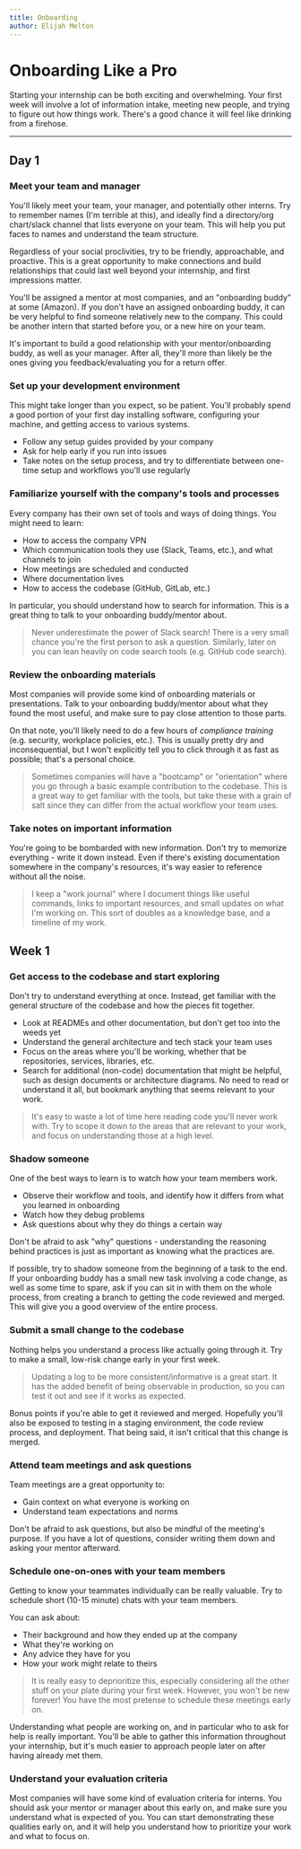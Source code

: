 ```yaml
---
title: Onboarding 
author: Elijah Melton
---
```

# Onboarding Like a Pro

Starting your internship can be both exciting and overwhelming. Your first week will involve a lot of information intake, meeting new people, and trying to figure out how things work. There's a good chance it will feel like drinking from a firehose.

---

## Day 1

### Meet your team and manager

You'll likely meet your team, your manager, and potentially other interns. Try to remember names (I'm terrible at this), and ideally find a directory/org chart/slack channel that lists everyone on your team. This will help you put faces to names and understand the team structure.

Regardless of your social proclivities, try to be friendly, approachable, and proactive. This is a great opportunity to make connections and build relationships that could last well beyond your internship, and first impressions matter.

You'll be assigned a mentor at most companies, and an "onboarding buddy" at some (Amazon). If you don't have an assigned onboarding buddy, it can be very helpful to find someone relatively new to the company. This could be another intern that started before you, or a new hire on your team.

It's important to build a good relationship with your mentor/onboarding buddy, as well as your manager. After all, they'll more than likely be the ones giving you feedback/evaluating you for a return offer.

### Set up your development environment

This might take longer than you expect, so be patient. You'll probably spend a good portion of your first day installing software, configuring your machine, and getting access to various systems.

- Follow any setup guides provided by your company
- Ask for help early if you run into issues
- Take notes on the setup process, and try to differentiate between one-time setup and workflows you'll use regularly

### Familiarize yourself with the company's tools and processes

Every company has their own set of tools and ways of doing things. You might need to learn:

- How to access the company VPN
- Which communication tools they use (Slack, Teams, etc.), and what channels to join
- How meetings are scheduled and conducted
- Where documentation lives
- How to access the codebase (GitHub, GitLab, etc.)

In particular, you should understand how to search for information. This is a great thing to talk to your onboarding buddy/mentor about.

> Never underestimate the power of Slack search! There is a very small chance you're the first person to ask a question. Similarly, later on you can lean heavily on code search tools (e.g. GitHub code search).

### Review the onboarding materials

Most companies will provide some kind of onboarding materials or presentations. Talk to your onboarding buddy/mentor about what they found the most useful, and make sure to pay close attention to those parts.

On that note, you'll likely need to do a few hours of *compliance training* (e.g. security, workplace policies, etc.). This is usually pretty dry and inconsequential, but I won't explicitly tell you to click through it as fast as possible; that's a personal choice.

> Sometimes companies will have a "bootcamp" or "orientation" where you go through a basic example contribution to the codebase. This is a great way to get familiar with the tools, but take these with a grain of salt since they can differ from the actual workflow your team uses.

### Take notes on important information

You're going to be bombarded with new information. Don't try to memorize everything - write it down instead. Even if there's existing documentation somewhere in the company's resources, it's way easier to reference without all the noise.

> I keep a "work journal" where I document things like useful commands, links to important resources, and small updates on what I'm working on. This sort of doubles as a knowledge base, and a timeline of my work.

## Week 1

### Get access to the codebase and start exploring

Don't try to understand everything at once. Instead, get familiar with the general structure of the codebase and how the pieces fit together.

- Look at READMEs and other documentation, but don't get too into the weeds yet
- Understand the general architecture and tech stack your team uses
- Focus on the areas where you'll be working, whether that be repositories, services, libraries, etc.
- Search for additional (non-code) documentation that might be helpful, such as design documents or architecture diagrams. No need to read or understand it all, but bookmark anything that seems relevant to your work.

> It's easy to waste a lot of time here reading code you'll never work with. Try to scope it down to the areas that are relevant to your work, and focus on understanding those at a high level.

### Shadow someone

One of the best ways to learn is to watch how your team members work.

- Observe their workflow and tools, and identify how it differs from what you learned in onboarding
- Watch how they debug problems
- Ask questions about why they do things a certain way

Don't be afraid to ask "why" questions - understanding the reasoning behind practices is just as important as knowing what the practices are.

If possible, try to shadow someone from the beginning of a task to the end. If your onboarding buddy has a small new task involving a code change, as well as some time to spare, ask if you can sit in with them on the whole process, from creating a branch to getting the code reviewed and merged. This will give you a good overview of the entire process.

### Submit a small change to the codebase

Nothing helps you understand a process like actually going through it. Try to make a small, low-risk change early in your first week.

> Updating a log to be more consistent/informative is a great start. It has the added benefit of being observable in production, so you can test it out and see if it works as expected.

Bonus points if you're able to get it reviewed and merged. Hopefully you'll also be exposed to testing in a staging environment, the code review process, and deployment. That being said, it isn't critical that this change is merged.

### Attend team meetings and ask questions

Team meetings are a great opportunity to:
- Gain context on what everyone is working on
- Understand team expectations and norms

Don't be afraid to ask questions, but also be mindful of the meeting's purpose. If you have a lot of questions, consider writing them down and asking your mentor afterward.

### Schedule one-on-ones with your team members

Getting to know your teammates individually can be really valuable. Try to schedule short (10-15 minute) chats with your team members.

You can ask about:
- Their background and how they ended up at the company
- What they're working on
- Any advice they have for you
- How your work might relate to theirs

> It is really easy to deprioritize this, especially considering all the other stuff on your plate during your first week. However, you won't be new forever! You have the most pretense to schedule these meetings early on.

Understanding what people are working on, and in particular who to ask for help is really important. You'll be able to gather this information throughout your internship, but it's much easier to approach people later on after having already met them.

### Understand your evaluation criteria

Most companies will have some kind of evaluation criteria for interns. You should ask your mentor or manager about this early on, and make sure you understand what is expected of you. You can start demonstrating these qualities early on, and it will help you understand how to prioritize your work and what to focus on.